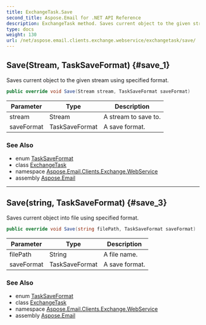 ```yaml
---
title: ExchangeTask.Save
second_title: Aspose.Email for .NET API Reference
description: ExchangeTask method. Saves current object to the given stream using specified format
type: docs
weight: 130
url: /net/aspose.email.clients.exchange.webservice/exchangetask/save/
---
```

## Save(Stream, TaskSaveFormat) {#save_1}

Saves current object to the given stream using specified format.

```csharp
public override void Save(Stream stream, TaskSaveFormat saveFormat)
```

| Parameter | Type | Description |
| --- | --- | --- |
| stream | Stream | A stream to save to. |
| saveFormat | TaskSaveFormat | A save format. |

### See Also

* enum [TaskSaveFormat](../../../aspose.email.mapi/tasksaveformat/)
* class [ExchangeTask](../)
* namespace [Aspose.Email.Clients.Exchange.WebService](../../exchangetask/)
* assembly [Aspose.Email](../../../)

---

## Save(string, TaskSaveFormat) {#save_3}

Saves current object into file using specified format.

```csharp
public override void Save(string filePath, TaskSaveFormat saveFormat)
```

| Parameter | Type | Description |
| --- | --- | --- |
| filePath | String | A file name. |
| saveFormat | TaskSaveFormat | A save format. |

### See Also

* enum [TaskSaveFormat](../../../aspose.email.mapi/tasksaveformat/)
* class [ExchangeTask](../)
* namespace [Aspose.Email.Clients.Exchange.WebService](../../exchangetask/)
* assembly [Aspose.Email](../../../)



